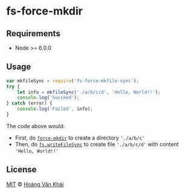 
# fs-force-mkdir

## Requirements

 * Node >= 6.0.0

## Usage

```javascript
var mkfileSync = require('fs-force-mkfile-sync');
try {
    let info = mkfileSync('./a/b/c/d', 'Hello, World!!');
    console.log('Succeed');
} catch (error) {
    console.log('Failed', info);
}
```

The code above would:
 * First, do [`force-mkdir`](https://www.npmjs.com/package/fs-force-mkdir-sync) to create a directory `'./a/b/c'`
 * Then, do [`fs.writeFileSync`](https://nodejs.org/api/fs.html#fs_fs_writefilesync_file_data_options) to create file `'./a/b/c/d'` with content `'Hello, World!!'`

## License

[MIT](https://github.com/ksxnodemodules/my-licenses/blob/master/MIT.md) © [Hoàng Văn Khải](https://github.com/KSXGitHub)

